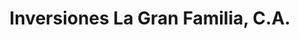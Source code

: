 ---
title: "Inversiones La Gran Familia, C.A."
url: /ciudad-guayana-puerto-ordaz/inversiones-la-gran-familia-c-a/
shop: supermercado
---